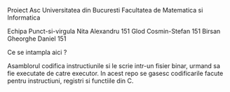 Proiect Asc
Universitatea din Bucuresti
Facultatea de Matematica si Informatica

Echipa Punct-si-virgula
Nita Alexandru 151
Glod Cosmin-Stefan 151
Birsan Gheorghe Daniel 151

Ce se intampla aici ?

Asamblorul codifica instructiunile si le scrie intr-un fisier binar, urmand sa fie executate de catre executor.
In acest repo se gasesc codificarile facute pentru instructiuni, registri si functiile din C.
